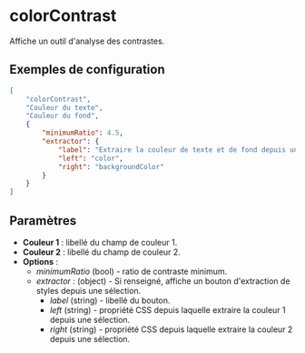 # colorContrast

Affiche un outil d'analyse des contrastes.

## Exemples de configuration

```json
[
    "colorContrast",
    "Couleur du texte",
    "Couleur du fond",
    {
        "minimumRatio": 4.5,
        "extractor": {
            "label": "Extraire la couleur de texte et de fond depuis une sélection dans la page",
            "left": "color",
            "right": "backgroundColor"
        }
    }
]
```

## Paramètres

* **Couleur 1** : libellé du champ de couleur 1.
* **Couleur 2** : libellé du champ de couleur 2.
* **Options** :
    - *minimumRatio* (bool) - ratio de contraste minimum.
    - *extractor* : (object) - Si renseigné, affiche un bouton d'extraction de styles depuis une sélection.
        - *label* (string) - libellé du bouton.
        - *left* (string) - propriété CSS depuis laquelle extraire la couleur 1 depuis une sélection.
        - *right* (string) - propriété CSS depuis laquelle extraire la couleur 2 depuis une sélection.
